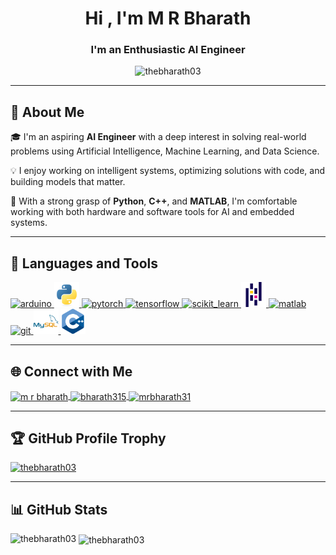 <h1 align="center">Hi , I'm M R Bharath</h1>
<h3 align="center">I'm an Enthusiastic AI Engineer</h3>

<p align="center">
  <img src="https://komarev.com/ghpvc/?username=thebharath03&label=Profile%20views&color=0e75b6&style=flat" alt="thebharath03" />
</p>

---

## 🚀 About Me

🎓 I'm an aspiring **AI Engineer** with a deep interest in solving real-world problems using Artificial Intelligence, Machine Learning, and Data Science.  

💡 I enjoy working on intelligent systems, optimizing solutions with code, and building models that matter.  

🧠 With a strong grasp of **Python**, **C++**, and **MATLAB**, I'm comfortable working with both hardware and software tools for AI and embedded systems.

---

## 🧰 Languages and Tools

<p align="left">
  <a href="https://www.arduino.cc/" target="_blank" rel="noreferrer">
    <img src="https://cdn.worldvectorlogo.com/logos/arduino-1.svg" alt="arduino" width="40" height="40"/>
  </a>
  <a href="https://www.python.org" target="_blank" rel="noreferrer">
    <img src="https://raw.githubusercontent.com/devicons/devicon/master/icons/python/python-original.svg" alt="python" width="40" height="40"/>
  </a>
  <a href="https://pytorch.org/" target="_blank" rel="noreferrer">
    <img src="https://www.vectorlogo.zone/logos/pytorch/pytorch-icon.svg" alt="pytorch" width="40" height="40"/>
  </a>
  <a href="https://www.tensorflow.org" target="_blank" rel="noreferrer">
    <img src="https://www.vectorlogo.zone/logos/tensorflow/tensorflow-icon.svg" alt="tensorflow" width="40" height="40"/>
  </a>
  <a href="https://scikit-learn.org/" target="_blank" rel="noreferrer">
    <img src="https://upload.wikimedia.org/wikipedia/commons/0/05/Scikit_learn_logo_small.svg" alt="scikit_learn" width="40" height="40"/>
  </a>
  <a href="https://pandas.pydata.org/" target="_blank" rel="noreferrer">
    <img src="https://raw.githubusercontent.com/devicons/devicon/2ae2a900d2f041da66e950e4d48052658d850630/icons/pandas/pandas-original.svg" alt="pandas" width="40" height="40"/>
  </a>
  <a href="https://www.mathworks.com/" target="_blank" rel="noreferrer">
    <img src="https://upload.wikimedia.org/wikipedia/commons/2/21/Matlab_Logo.png" alt="matlab" width="40" height="40"/>
  </a>
  <a href="https://git-scm.com/" target="_blank" rel="noreferrer">
    <img src="https://www.vectorlogo.zone/logos/git-scm/git-scm-icon.svg" alt="git" width="40" height="40"/>
  </a>
  <a href="https://www.mysql.com/" target="_blank" rel="noreferrer">
    <img src="https://raw.githubusercontent.com/devicons/devicon/master/icons/mysql/mysql-original-wordmark.svg" alt="mysql" width="40" height="40"/>
  </a>
  <a href="https://www.w3schools.com/cpp/" target="_blank" rel="noreferrer">
    <img src="https://raw.githubusercontent.com/devicons/devicon/master/icons/cplusplus/cplusplus-original.svg" alt="cplusplus" width="40" height="40"/>
  </a>
</p>

---

## 🌐 Connect with Me

<p align="left">
  <a href="https://linkedin.com/in/m r bharath" target="blank">
    <img align="center" src="https://raw.githubusercontent.com/rahuldkjain/github-profile-readme-generator/master/src/images/icons/Social/linked-in-alt.svg" alt="m r bharath" height="30" width="40" />
  </a>
  <a href="https://kaggle.com/bharath315" target="blank">
    <img align="center" src="https://raw.githubusercontent.com/rahuldkjain/github-profile-readme-generator/master/src/images/icons/Social/kaggle.svg" alt="bharath315" height="30" width="40" />
  </a>
  <a href="https://www.leetcode.com/mrbharath31" target="blank">
    <img align="center" src="https://raw.githubusercontent.com/rahuldkjain/github-profile-readme-generator/master/src/images/icons/Social/leet-code.svg" alt="mrbharath31" height="30" width="40" />
  </a>
</p>

---

## 🏆 GitHub Profile Trophy

<p align="left">
  <a href="https://github.com/ryo-ma/github-profile-trophy">
    <img src="https://github-profile-trophy.vercel.app/?username=thebharath03&theme=tokyonight" alt="thebharath03" />
  </a>
</p>

---

## 📊 GitHub Stats

<p>
  <img align="left" src="https://github-readme-stats.vercel.app/api/top-langs?username=thebharath03&show_icons=true&locale=en&layout=compact&theme=radical" alt="thebharath03" />
</p>

<p>
  &nbsp;<img align="center" src="https://github-readme-stats.vercel.app/api?username=thebharath03&show_icons=true&locale=en&theme=radical" alt="thebharath03" />
</p>
